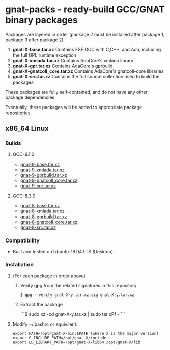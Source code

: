 # gnat-packs - ready-build GCC/GNAT binary packages

Packages are layered in order (package 2 must be installed after
package 1, package 3 after package 2)
1.  **gnat-X-base.tar.xz**
    Contains FSF GCC with C,C++, and Ada, including the full GPL
    runtime exception
2.  **gnat-X-xmlada.tar.xz**
         Contains AdaCore's xmlada library
3.  **gnat-X-gpr.tar.xz**
         Contains AdaCore's gprbuild
4.  **gnat-X-gnatcoll\_core.tar.xz**
         Contains AdaCore's gnatcoll-core libraries
5.  **gnat-X-src.tar.xz**
         Contains the full source collection used to build the packages

These packages are fully self-contained, and do not have any other package dependencies

Eventually, these packages will be added to appropriate package repositories.

## x86\_64 Linux

### Builds

1.  GCC-9.1.0

    -   [gnat-9-base.tar.xz](https://gnat-packs.annexi-strayline.com/x86_64-linux-gnu/gnat-9-base.tar.xz)
    -   [gnat-9-xmlada.tar.xz](https://gnat-packs.annexi-strayline.com/x86_64-linux-gnu/gnat-9-xmlada.tar.xz)
    -   [gnat-9-gprbuild.tar.xz](https://gnat-packs.annexi-strayline.com/x86_64-linux-gnu/gnat-9-gprbuild.tar.xz)
    -   [gnat-9-gnatcoll\_core.tar.xz](https://gnat-packs.annexi-strayline.com/x86_64-linux-gnu/gnat-9-gnatcoll_core.tar.xz)
    -   [gnat-9-src.tar.xz](https://gnat-packs.annexi-strayline.com/x86_64-linux-gnu/gnat-9-src.tar.xz)

2.  GCC-8.3.0

    -   [gnat-8-base.tar.xz](https://gnat-packs.annexi-strayline.com/x86_64-linux-gnu/gnat-8-base.tar.xz)
    -   [gnat-8-xmlada.tar.xz](https://gnat-packs.annexi-strayline.com/x86_64-linux-gnu/gnat-8-xmlada.tar.xz)
    -   [gnat-8-gprbuild.tar.xz](https://gnat-packs.annexi-strayline.com/x86_64-linux-gnu/gnat-8-gprbuild.tar.xz)
    -   [gnat-8-gnatcoll\_core.tar.xz](https://gnat-packs.annexi-strayline.com/x86_64-linux-gnu/gnat-8-gnatcoll_core.tar.xz)
    -   [gnat-8-src.tar.xz](https://gnat-packs.annexi-strayline.com/x86_64-linux-gnu/gnat-8-src.tar.xz)

### Compatibility

-   Built and tested on Ubuntu-18.04 LTS (Desktop)

### Installation

1.  (For each package in order above)
    1.  Verify gpg from the related signatures in this repository
        
        ```$ gpg --verify gnat-X-y.tar.xz.sig gnat-X-y.tar.xz```
    
    2.  Extract the package
        
        ```$ sudo xz -cd gnat-X-y.tar.xz | sudo tar xPf -````

2.  Modify ~/.bashrc or equivilent:
    ```
    export PATH=/opt/gnat-X/bin:$PATH (where X is the major version)
    export C_INCLUDE_PATH=/opt/gnat-X/include
    export LD_LIBRARY_PATH=/opt/gnat-X/lib64:/opt/gnat-X/lib
    ```
